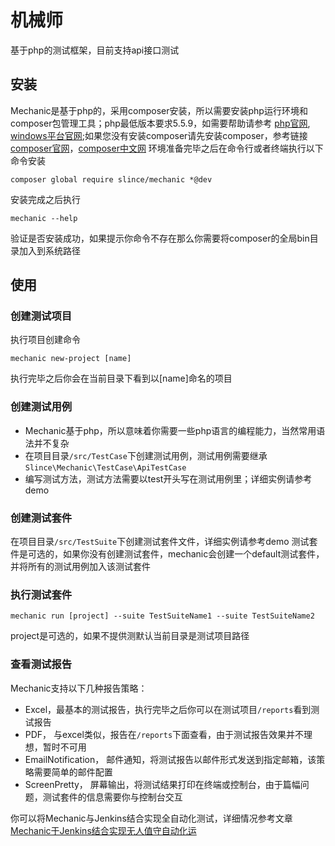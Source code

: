 # 机械师

基于php的测试框架，目前支持api接口测试

## 安装

Mechanic是基于php的，采用composer安装，所以需要安装php运行环境和composer包管理工具；php最低版本要求5.5.9，如需要帮助请参考
[php官网](http://php.net/), [windows平台官网](http://windows.php.net/);如果您没有安装composer请先安装composer，参考链接
[composer官网](https://getcomposer.org)，[composer中文网](http://www.phpcomposer.com/)
环境准备完毕之后在命令行或者终端执行以下命令安装

```
composer global require slince/mechanic *@dev
```

安装完成之后执行
```
mechanic --help
```

验证是否安装成功，如果提示你命令不存在那么你需要将composer的全局bin目录加入到系统路径

## 使用

### 创建测试项目

执行项目创建命令
```
mechanic new-project [name]
```
执行完毕之后你会在当前目录下看到以[name]命名的项目

### 创建测试用例

- Mechanic基于php，所以意味着你需要一些php语言的编程能力，当然常用语法并不复杂
- 在项目目录`/src/TestCase`下创建测试用例，测试用例需要继承`Slince\Mechanic\TestCase\ApiTestCase`
- 编写测试方法，测试方法需要以test开头写在测试用例里；详细实例请参考demo

### 创建测试套件
在项目目录`/src/TestSuite`下创建测试套件文件，详细实例请参考demo
测试套件是可选的，如果你没有创建测试套件，mechanic会创建一个default测试套件，并将所有的测试用例加入该测试套件

### 执行测试套件
```
mechanic run [project] --suite TestSuiteName1 --suite TestSuiteName2
```
project是可选的，如果不提供测默认当前目录是测试项目路径

### 查看测试报告
Mechanic支持以下几种报告策略：

- Excel，最基本的测试报告，执行完毕之后你可以在测试项目`/reports`看到测试报告
- PDF， 与excel类似，报告在`/reports`下面查看，由于测试报告效果并不理想，暂时不可用
- EmailNotification， 邮件通知，将测试报告以邮件形式发送到指定邮箱，该策略需要简单的邮件配置
- ScreenPretty， 屏幕输出，将测试结果打印在终端或控制台，由于篇幅问题，测试套件的信息需要你与控制台交互

你可以将Mechanic与Jenkins结合实现全自动化测试，详细情况参考文章[Mechanic于Jenkins结合实现无人值守自动化运](http://www.qimuyu.com/posts/49)